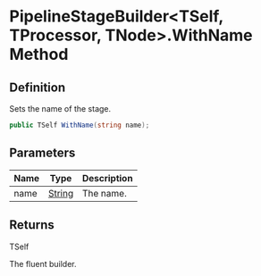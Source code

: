 # PipelineStageBuilder&lt;TSelf, TProcessor, TNode&gt;.WithName Method
## Definition

Sets the name of the stage.

```c#
public TSelf WithName(string name);
```

## Parameters

| Name | Type | Description |
| ---- | ---- | ----------- |
| name | [String](https://learn.microsoft.com/en-gb/dotnet/api/System.String) | The name. |

## Returns

TSelf

The fluent builder.
